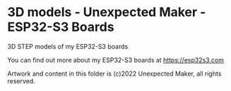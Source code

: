 # 3D models - Unexpected Maker - ESP32-S3 Boards 
3D STEP models of my ESP32-S3 boards  

You can find out more about my ESP32-S3 boards at https://esp32s3.com 

Artwork and content in this folder is (c)2022 Unexpected Maker, all rights reserved.